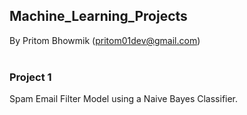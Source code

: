 <h2>Machine_Learning_Projects</h2>

By Pritom Bhowmik (pritom01dev@gmail.com)          
<br>
 
<h3> Project 1 </h3>

Spam Email Filter Model using a Naive Bayes Classifier.              




